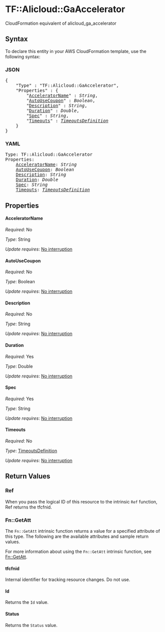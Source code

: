 # TF::Alicloud::GaAccelerator

CloudFormation equivalent of alicloud_ga_accelerator

## Syntax

To declare this entity in your AWS CloudFormation template, use the following syntax:

### JSON

<pre>
{
    "Type" : "TF::Alicloud::GaAccelerator",
    "Properties" : {
        "<a href="#acceleratorname" title="AcceleratorName">AcceleratorName</a>" : <i>String</i>,
        "<a href="#autousecoupon" title="AutoUseCoupon">AutoUseCoupon</a>" : <i>Boolean</i>,
        "<a href="#description" title="Description">Description</a>" : <i>String</i>,
        "<a href="#duration" title="Duration">Duration</a>" : <i>Double</i>,
        "<a href="#spec" title="Spec">Spec</a>" : <i>String</i>,
        "<a href="#timeouts" title="Timeouts">Timeouts</a>" : <i><a href="timeoutsdefinition.md">TimeoutsDefinition</a></i>
    }
}
</pre>

### YAML

<pre>
Type: TF::Alicloud::GaAccelerator
Properties:
    <a href="#acceleratorname" title="AcceleratorName">AcceleratorName</a>: <i>String</i>
    <a href="#autousecoupon" title="AutoUseCoupon">AutoUseCoupon</a>: <i>Boolean</i>
    <a href="#description" title="Description">Description</a>: <i>String</i>
    <a href="#duration" title="Duration">Duration</a>: <i>Double</i>
    <a href="#spec" title="Spec">Spec</a>: <i>String</i>
    <a href="#timeouts" title="Timeouts">Timeouts</a>: <i><a href="timeoutsdefinition.md">TimeoutsDefinition</a></i>
</pre>

## Properties

#### AcceleratorName

_Required_: No

_Type_: String

_Update requires_: [No interruption](https://docs.aws.amazon.com/AWSCloudFormation/latest/UserGuide/using-cfn-updating-stacks-update-behaviors.html#update-no-interrupt)

#### AutoUseCoupon

_Required_: No

_Type_: Boolean

_Update requires_: [No interruption](https://docs.aws.amazon.com/AWSCloudFormation/latest/UserGuide/using-cfn-updating-stacks-update-behaviors.html#update-no-interrupt)

#### Description

_Required_: No

_Type_: String

_Update requires_: [No interruption](https://docs.aws.amazon.com/AWSCloudFormation/latest/UserGuide/using-cfn-updating-stacks-update-behaviors.html#update-no-interrupt)

#### Duration

_Required_: Yes

_Type_: Double

_Update requires_: [No interruption](https://docs.aws.amazon.com/AWSCloudFormation/latest/UserGuide/using-cfn-updating-stacks-update-behaviors.html#update-no-interrupt)

#### Spec

_Required_: Yes

_Type_: String

_Update requires_: [No interruption](https://docs.aws.amazon.com/AWSCloudFormation/latest/UserGuide/using-cfn-updating-stacks-update-behaviors.html#update-no-interrupt)

#### Timeouts

_Required_: No

_Type_: <a href="timeoutsdefinition.md">TimeoutsDefinition</a>

_Update requires_: [No interruption](https://docs.aws.amazon.com/AWSCloudFormation/latest/UserGuide/using-cfn-updating-stacks-update-behaviors.html#update-no-interrupt)

## Return Values

### Ref

When you pass the logical ID of this resource to the intrinsic `Ref` function, Ref returns the tfcfnid.

### Fn::GetAtt

The `Fn::GetAtt` intrinsic function returns a value for a specified attribute of this type. The following are the available attributes and sample return values.

For more information about using the `Fn::GetAtt` intrinsic function, see [Fn::GetAtt](https://docs.aws.amazon.com/AWSCloudFormation/latest/UserGuide/intrinsic-function-reference-getatt.html).

#### tfcfnid

Internal identifier for tracking resource changes. Do not use.

#### Id

Returns the <code>Id</code> value.

#### Status

Returns the <code>Status</code> value.

